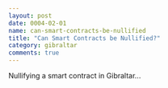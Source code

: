 ```yaml
---
layout: post
date: 0004-02-01
name: can-smart-contracts-be-nullified
title: "Can Smart Contracts be Nullified?"
category: gibraltar
comments: true
---
```


Nullifying a smart contract in Gibraltar...
